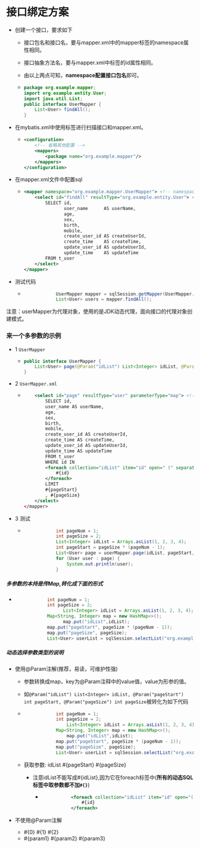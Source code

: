 # 接口绑定方案

- 创建一个接口，要求如下

  - 接口包名和接口名，要与mapper.xml中的mapper标签的namespace属性相同。

  - 接口抽象方法名，要与mapper.xml中标签的id属性相同。

  - 由以上两点可知，**namespace配置接口包名**即可。

  - ```java
    package org.example.mapper;
    import org.example.entity.User;
    import java.util.List;
    public interface UserMapper {
        List<User> findAll();
    }
    ```

- 在mybatis.xml中使用<package>标签进行扫描接口和mapper.xml。

  - ```xml
    <configuration>
    	<!-- 省略其他配置 -->
        <mappers>
            <package name="org.example.mapper"/>
        </mappers>
    </configuration>
    ```

- 在mapper.xml文件中配置sql

  - ```xml
    <mapper namespace="org.example.mapper.UserMapper"> <!-- namespace填写接口类全名 -->
        <select id="findAll" resultType="org.example.entity.User"> <!-- id填写接口中的方法名 -->
            SELECT id,
                   user_name      AS userName,
                   age,
                   sex,
                   birth,
                   mobile,
                   create_user_id AS createUserId,
                   create_time    AS createTime,
                   update_user_id AS updateUserId,
                   update_time    AS updateTime
            FROM t_user
        </select>
    </mapper>
    ```

- 测试代码

  - ```java
                UserMapper mapper = sqlSession.getMapper(UserMapper.class);
                List<User> users = mapper.findAll();
    ```



注意：userMapper为代理对象，使用的是JDK动态代理，面向接口的代理对象创建模式。





### 来一个多参数的示例

- 1 `UserMapper`

  - ```java
    public interface UserMapper {
        List<User> page(@Param("idList") List<Integer> idList, @Param("pageStart") int pageStart, @Param("pageSize") int pageSize);
    }
    ```

- 2 `UserMapper.xml`

  - ```xml
        <select id="page" resultType="user" parameterType="map"> <!-- parameterType可以不写了，这里是动态选择参数类型 -->
            SELECT id,
            user_name AS userName,
            age,
            sex,
            birth,
            mobile,
            create_user_id AS createUserId,
            create_time AS createTime,
            update_user_id AS updateUserId,
            update_time AS updateTime
            FROM t_user
            WHERE id IN
            <foreach collection="idList" item="id" open=" (" separator="," close=") ">
                #{id}
            </foreach>
            LIMIT
            #{pageStart}
            , #{pageSize}
        </select>
    </mapper>
    ```

- 3 测试

  - ```java
                int pageNum = 1;
                int pageSize = 2;
                List<Integer> idList = Arrays.asList(1, 2, 3, 4);
                int pageStart = pageSize * (pageNum - 1);
                List<User> page = userMapper.page(idList, pageStart, pageSize);
                for (User user : page) {
                    System.out.println(user);
                }
    ```

##### 多参数的本持是传Map,转化成下面的形式

- ```java
              int pageNum = 1;
              int pageSize = 2;
        			List<Integer> idList = Arrays.asList(1, 2, 3, 4);
              Map<String, Integer> map = new HashMap<>();
        			map.put("idList",idList);
              map.put("pageStart", pageSize * (pageNum - 1));
              map.put("pageSize", pageSize);
              List<User> userList = sqlSession.selectList("org.example.mapper.UserMapper.page", map);
  ```



##### 动态选择参数类型的说明

- 使用@Param注解(推荐，易读，可维护性强)

  - 参数转换成map，key为@Param注释中的value值，value为形参的值。

  - 如`@Param("idList") List<Integer> idList, @Param("pageStart") int pageStart, @Param("pageSize") int pageSize`被转化为如下代码

  - ```java
              	int pageNum = 1;
                int pageSize = 2;
          			List<Integer> idList = Arrays.asList(1, 2, 3, 4);
                Map<String, Integer> map = new HashMap<>();
          			map.put("idList",idList);
                map.put("pageStart", pageSize * (pageNum - 1));
                map.put("pageSize", pageSize);
                List<User> userList = sqlSession.selectList("org.example.mapper.UserMapper.page", map);
    ```

  - 获取参数: idList #{pageStart} #{pageSize}

       - 注意idList不能写成#{idList},因为它在foreach标签中(**所有的动态SQL标签中取参数都不加`#{}`**)

            - ```xml
                         <foreach collection="idList" item="id" open="(" separator="," close=")">
                             #{id}
                         </foreach>
                 ```

- 不使用@Param注解

  - #{0} #{1} #{2}
  - #{param1} #{param2} #{param3}

